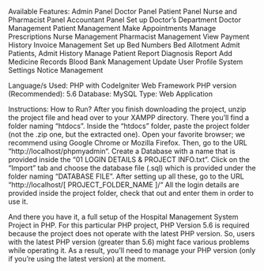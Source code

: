 Available Features:
Admin Panel
Doctor Panel
Patient Panel
Nurse and Pharmacist Panel
Accountant Panel
Set up Doctor’s Department
Doctor Management
Patient Management
Make Appointments
Manage Prescriptions
Nurse Management
Pharmacist Management
View Payment History
Invoice Management
Set up Bed Numbers
Bed Allotment
Admit Patients, Admit History
Manage Patient Report
Diagnosis Report
Add Medicine Records
Blood Bank Management
Update User Profile
System Settings
Notice Management

Language/s Used:	PHP with CodeIgniter Web Framework
PHP version (Recommended):	5.6
Database:	MySQL
Type:	Web Application

Instructions: How to Run?
After you finish downloading the project, unzip the project file and head over to your XAMPP directory.
There you’ll find a folder naming “htdocs”.
Inside the “htdocs” folder, paste the project folder (not the .zip one, but the extracted one).
Open your favorite browser; we recommend using Google Chrome or Mozilla Firefox.
Then, go to the URL “http://localhost/phpmyadmin“.
Create a Database with a name that is provided inside the “01 LOGIN DETAILS & PROJECT INFO.txt”.
Click on the “Import” tab and choose the database file (.sql) which is provided under the folder naming “DATABASE FILE”.
After setting up all these, go to the URL “http://localhost/[ PROJECT_FOLDER_NAME ]/“
All the login details are provided inside the project folder, check that out and enter them in order to use it.

And there you have it, a full setup of the Hospital Management System Project in PHP. For this particular PHP project, PHP Version 5.6 is required because the project does not operate with the latest PHP version. So, users with the latest PHP version (greater than 5.6) might face various problems while operating it. As a result, you’ll need to manage your PHP version (only if you’re using the latest version) at the moment.
